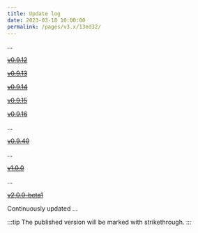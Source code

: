 ```yaml
---
title: Update log
date: 2023-03-18 10:00:00
permalink: /pages/v3.x/13ed32/
---
```

...

~~[v0.9.12](https://gitee.com/dromara/easy-es/releases/V0.9.12)~~

~~[v0.9.13](https://gitee.com/dromara/easy-es/releases/V0.9.13)~~

~~[v0.9.14](https://gitee.com/dromara/easy-es/releases/V0.9.14)~~

~~[v0.9.15](https://gitee.com/dromara/easy-es/releases/V0.9.15)~~

~~[v0.9.16](https://gitee.com/dromara/easy-es/releases/V0.9.16)~~

...

~~[v0.9.40](https://gitee.com/dromara/easy-es/releases/v0.9.40)~~

...

~~[v1.0.0](https://gitee.com/dromara/easy-es/releases/v1.0.0)~~

...

~~[v2.0.0-beta1](https://gitee.com/dromara/easy-es/releases/v2.0.0-beta1)~~


Continuously updated ...

:::tip
The published version will be marked with strikethrough.
:::
